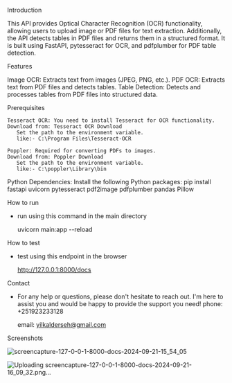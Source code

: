 Introduction

  This API provides Optical Character Recognition (OCR) functionality, 
  allowing users to upload image or PDF files for text extraction. 
  Additionally, the API detects tables in PDF files and returns them in a structured format. 
  It is built using FastAPI, pytesseract for OCR, and pdfplumber for PDF table detection.

Features

   Image OCR: Extracts text from images (JPEG, PNG, etc.).
   PDF OCR: Extracts text from PDF files and detects tables.
   Table Detection: Detects and processes tables from PDF files into structured data.
   
Prerequisites

    Tesseract OCR: You need to install Tesseract for OCR functionality.
    Download from: Tesseract OCR Download
       Set the path to the environment variable.
       like:- C:\Program Files\Tesseract-OCR

    Poppler: Required for converting PDFs to images.
    Download from: Poppler Download
       Set the path to the environment variable.
       like:- C:\poppler\Library\bin
       
Python Dependencies: Install the following Python packages:
   pip install fastapi uvicorn pytesseract pdf2image pdfplumber pandas Pillow

How to run 
   - run using this command in the main directory
     
        uvicorn main:app --reload
     
How to test 
   - test using this endpoint in the browser
     
      http://127.0.0.1:8000/docs

Contact
  - For any help or questions, please don't hesitate to reach out. 
    I'm here to assist you and would be happy to provide the support you need!
    phone: +251923233128
    
    email: yilkalderseh@gmail.com

Screenshots
  
![screencapture-127-0-0-1-8000-docs-2024-09-21-15_54_05](https://github.com/user-attachments/assets/27fe0d11-2312-4c59-a5f4-313bbfdb6560)

![Uploading screencapture-127-0-0-1-8000-docs-2024-09-21-16_09_32.png…]()
